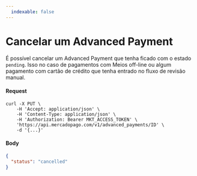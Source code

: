 ```yaml
---
  indexable: false
---
```


# Cancelar um Advanced Payment

É possível cancelar um Advanced Payment que tenha ficado com o estado `pending`. Isso no caso de pagamentos com Meios off-line ou algum pagamento com cartão de crédito que tenha entrado no fluxo de revisão manual.

#### Request
```curl
curl -X PUT \
    -H 'Accept: application/json' \
    -H 'Content-Type: application/json' \
    -H 'Authorization: Bearer MKT_ACCESS_TOKEN' \
    'https://api.mercadopago.com/v1/advanced_payments/ID' \
    -d '{...}'
```

#### Body
```json
{
  "status": "cancelled"
}
```  
